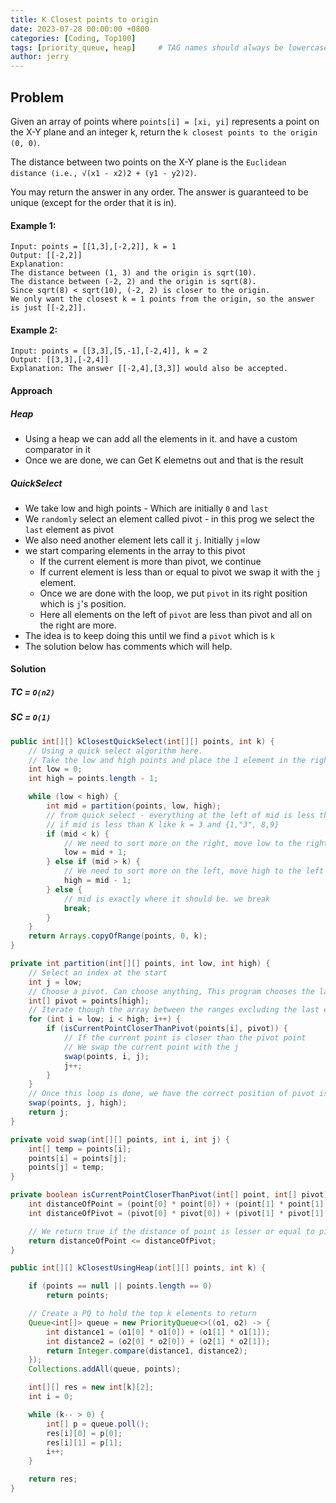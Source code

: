 ```yaml
---
title: K Closest points to origin
date: 2023-07-28 00:00:00 +0800
categories: [Coding, Top100]
tags: [priority_queue, heap]     # TAG names should always be lowercase
author: jerry
---
```


## Problem
Given an array of points where `points[i] = [xi, yi]` represents a point on the X-Y plane and an integer k, return the `k closest points to the origin (0, 0)`.

The distance between two points on the X-Y plane is the `Euclidean distance (i.e., √(x1 - x2)2 + (y1 - y2)2)`.

You may return the answer in any order. The answer is guaranteed to be unique (except for the order that it is in).

#### Example 1:
```textmate
Input: points = [[1,3],[-2,2]], k = 1
Output: [[-2,2]]
Explanation:
The distance between (1, 3) and the origin is sqrt(10).
The distance between (-2, 2) and the origin is sqrt(8).
Since sqrt(8) < sqrt(10), (-2, 2) is closer to the origin.
We only want the closest k = 1 points from the origin, so the answer is just [[-2,2]].
```
#### Example 2:
```textmate
Input: points = [[3,3],[5,-1],[-2,4]], k = 2
Output: [[3,3],[-2,4]]
Explanation: The answer [[-2,4],[3,3]] would also be accepted.
```

#### Approach
##### Heap
- Using a heap we can add all the elements in it. and have a custom comparator in it
- Once we are done, we can Get K elemetns out and that is the result

##### QuickSelect

- We take low and high points - Which are initially `0` and `last`
- We `randomly` select an element called pivot - in this prog we select the `last` element as pivot
- We also need another element lets call it `j`. Initially `j`=low
- we start comparing elements in the array to this pivot
  - If the current element is more than pivot, we continue
  - If current element is less than or equal to pivot we swap it with the `j` element.
  - Once we are done with the loop, we put `pivot` in its right position which is `j`'s position.
  - Here all elements on the left of `pivot` are less than pivot and all on the right are more.
- The idea is to keep doing this until we find a `pivot` which is `k`
- The solution below has comments which will help.

#### Solution

##### TC = `O(n2)`
##### SC = `O(1)`

```java
public int[][] kClosestQuickSelect(int[][] points, int k) {
    // Using a quick select algorithm here.
    // Take the low and high points and place the 1 element in the right list
    int low = 0;
    int high = points.length - 1;

    while (low < high) {
        int mid = partition(points, low, high);
        // from quick select - everything at the left of mid is less than mid. So we check,
        // if mid is less than K like k = 3 and {1,"3", 8,9}
        if (mid < k) {
            // We need to sort more on the right, move low to the right side
            low = mid + 1;
        } else if (mid > k) {
            // We need to sort more on the left, move high to the left side
            high = mid - 1;
        } else {
            // mid is exactly where it should be. we break
            break;
        }
    }
    return Arrays.copyOfRange(points, 0, k);
}

private int partition(int[][] points, int low, int high) {
    // Select an index at the start
    int j = low;
    // Choose a pivot. Can choose anything, This program chooses the last element
    int[] pivot = points[high];
    // Iterate though the array between the ranges excluding the last element as that is pivot
    for (int i = low; i < high; i++) {
        if (isCurrentPointCloserThanPivot(points[i], pivot)) {
            // If the current point is closer than the pivot point
            // We swap the current point with the j
            swap(points, i, j);
            j++;
        }
    }
    // Once this loop is done, we have the correct position of pivot is `j`
    swap(points, j, high);
    return j;
}

private void swap(int[][] points, int i, int j) {
    int[] temp = points[i];
    points[i] = points[j];
    points[j] = temp;
}

private boolean isCurrentPointCloserThanPivot(int[] point, int[] pivot) {
    int distanceOfPoint = (point[0] * point[0]) + (point[1] * point[1]);
    int distanceOfPivot = (pivot[0] * pivot[0]) + (pivot[1] * pivot[1]);

    // We return true if the distance of point is lesser or equal to pivot
    return distanceOfPoint <= distanceOfPivot;
}

public int[][] kClosestUsingHeap(int[][] points, int k) {

    if (points == null || points.length == 0)
        return points;

    // Create a PQ to hold the top k elements to return
    Queue<int[]> queue = new PriorityQueue<>((o1, o2) -> {
        int distance1 = (o1[0] * o1[0]) + (o1[1] * o1[1]);
        int distance2 = (o2[0] * o2[0]) + (o2[1] * o2[1]);
        return Integer.compare(distance1, distance2);
    });
    Collections.addAll(queue, points);

    int[][] res = new int[k][2];
    int i = 0;

    while (k-- > 0) {
        int[] p = queue.poll();
        res[i][0] = p[0];
        res[i][1] = p[1];
        i++;
    }

    return res;
}
```
